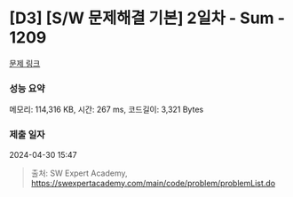 # [D3] [S/W 문제해결 기본] 2일차 - Sum - 1209 

[문제 링크](https://swexpertacademy.com/main/code/problem/problemDetail.do?contestProbId=AV13_BWKACUCFAYh) 

### 성능 요약

메모리: 114,316 KB, 시간: 267 ms, 코드길이: 3,321 Bytes

### 제출 일자

2024-04-30 15:47



> 출처: SW Expert Academy, https://swexpertacademy.com/main/code/problem/problemList.do
